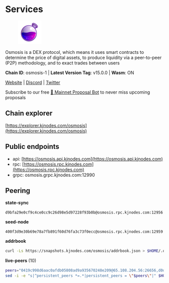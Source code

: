 # Services

<figure><img src="https://raw.githubusercontent.com/kj89/cosmos-images/main/logos/osmosis.png" alt=""><figcaption></figcaption></figure>

Osmosis is a DEX protocol, which means it uses smart contracts  to determine the price of digital assets, to produce liquidity  via a peer-to-peer (P2P) methodology, and to exact trades between users

**Chain ID**: osmosis-1 | **Latest Version Tag**: v15.0.0 | **Wasm**: ON

[Website](https://osmosis.zone) | [Discord](https://discord.gg/osmosis) | [Twitter](https://twitter.com/osmosiszone)



Subscribe to our free [🤖 Mainnet Proposal Bot](https://t.me/kjnodes_proposal_bot) to never miss upcoming proposals


## Chain explorer
[https://explorer.kjnodes.com/osmosis](https://explorer.kjnodes.com/osmosis)

## Public endpoints

* api: [https://osmosis.api.kjnodes.com](https://osmosis.api.kjnodes.com)
* rpc: [https://osmosis.rpc.kjnodes.com](https://osmosis.rpc.kjnodes.com)
* grpc: osmosis.grpc.kjnodes.com:12990

## Peering

**state-sync**

```text
d9bfa29e0cf9c4ce0cc9c26d98e5d97228f93b0b@osmosis.rpc.kjnodes.com:12956
```

**seed-node**

```text
400f3d9e30b69e78a7fb891f60d76fa3c73f0ecc@osmosis.rpc.kjnodes.com:12959
```

**addrbook**
```bash
curl -Ls https://snapshots.kjnodes.com/osmosis/addrbook.json > $HOME/.osmosisd/config/addrbook.json
```

**live-peers** (10)
```bash
peers="0419c998d6aac0afdb05808ad9a935670248e209@65.108.204.56:26656,d0d4b88110767c503baa8a618cfd7e284482f8dc@37.120.245.11:26656,ac2fbcb5de633d136a942c28c3049e3edbc6e69a@85.239.233.61:2000,e613079d9b1c1c688963215a975cc9b29722f4fb@65.108.238.103:12556,9b1bfb99d9eb04af32510ed8e3eb83c59448662f@95.214.52.220:26656,c5358545d951ae666c695903036c1e93578951eb@135.181.176.113:26656,253bc0e57f48cb4f70493e6109b756208e20e8fe@135.181.171.121:26656,f3262b9f490720920b0002fadd500af1cef3e6a6@51.222.40.84:26656,0e5b1f9ce658f97231cf201ef25a9c036c62aab7@65.108.128.201:12556,d9bfa29e0cf9c4ce0cc9c26d98e5d97228f93b0b@65.109.88.38:12956"
sed -i -e "s|^persistent_peers *=.*|persistent_peers = \"$peers\"|" $HOME/.osmosisd/config/config.toml
```
